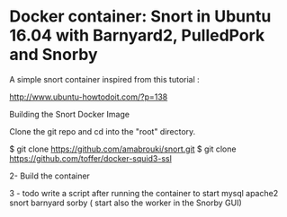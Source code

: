 # Docker container: Snort in Ubuntu 16.04 with Barnyard2, PulledPork and Snorby
A simple snort container inspired from this tutorial :

http://www.ubuntu-howtodoit.com/?p=138


Building the Snort Docker Image

Clone the git repo and cd into the "root" directory.

  $ git clone https://github.com/amabrouki/snort.git
  $ git clone https://github.com/toffer/docker-squid3-ssl

2- Build the container

3 - todo write a script after running the container to start mysql apache2 snort barnyard sorby ( start also the worker in the Snorby GUI)
